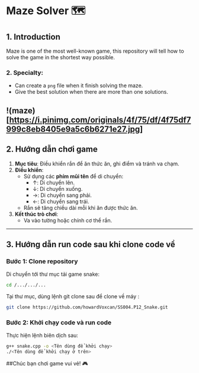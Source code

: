 # Maze Solver 🗺️

## 1. Introduction
Maze is one of the most well-known game, this repository will tell how to solve the game in the shortest way possible.

### 2. Specialty:
- Can create a `png` file when it finish solving the maze.
- Give the best solution when there are more than one solutions.
  
!(maze)[https://i.pinimg.com/originals/4f/75/df/4f75df7999c8eb8405e9a5c6b6271e27.jpg]
---

## 2. Hướng dẫn chơi game
1. **Mục tiêu**: Điều khiển rắn để ăn thức ăn, ghi điểm và tránh va chạm.
2. **Điều khiển**:
   - Sử dụng các **phím mũi tên** để di chuyển:
     - ↑: Di chuyển lên.
     - ↓: Di chuyển xuống.
     - →: Di chuyển sang phải.
     - ←: Di chuyển sang trái.
   - Rắn sẽ tăng chiều dài mỗi khi ăn được thức ăn.
3. **Kết thúc trò chơi**:
   - Va vào tường hoặc chính cơ thể rắn.

---

## 3. Hướng dẫn run code sau khi clone code về
### Bước 1: Clone repository
Di chuyển tới thư mục tải game snake:
```bash
cd /.../.../...
```

Tại thư mục, dùng lệnh git clone sau để clone về máy :
```bash
git clone https://github.com/howardVoxcan/SS004.P12_Snake.git
```

### Bước 2: Khởi chạy code và run code
Thực hiện lệnh biên dịch sau:
```bash
g++ snake.cpp -o <Tên dùng để khởi chạy>
./<Tên dùng để khởi chạy ở trên>
```

##Chúc bạn chơi game vui vẻ! 🎮






